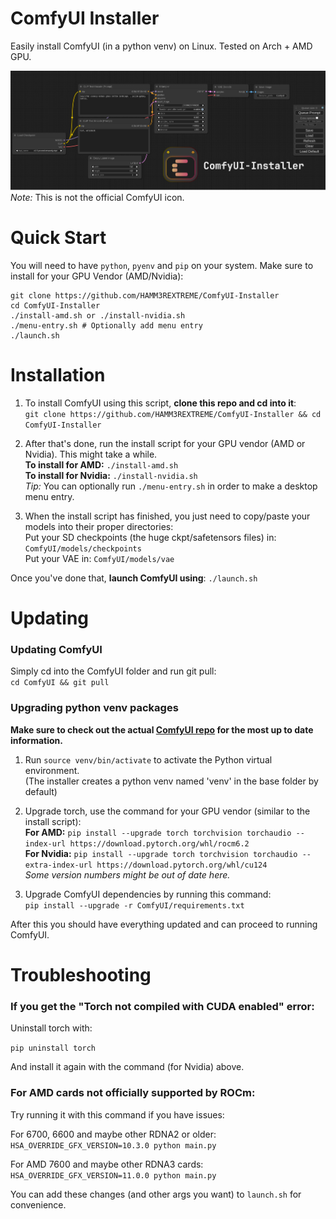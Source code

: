 # ComfyUI Installer

Easily install ComfyUI (in a python venv) on Linux.
Tested on Arch + AMD GPU.

![ComfyUI Screenshot](pictures/comfyui_screenshot.png)
_Note:_ This is not the official ComfyUI icon.    

# Quick Start

You will need to have `python`, `pyenv` and `pip` on your system.
Make sure to install for your GPU Vendor (AMD/Nvidia):

```
git clone https://github.com/HAMM3REXTREME/ComfyUI-Installer
cd ComfyUI-Installer
./install-amd.sh or ./install-nvidia.sh
./menu-entry.sh # Optionally add menu entry
./launch.sh
```

# Installation

1. To install ComfyUI using this script, **clone this repo and cd into it**:  
   `git clone https://github.com/HAMM3REXTREME/ComfyUI-Installer && cd ComfyUI-Installer`

2. After that's done, run the install script for your GPU vendor (AMD or Nvidia). This might take a while.  
   **To install for AMD:** `./install-amd.sh`  
   **To install for Nvidia:** `./install-nvidia.sh`  
   _Tip:_ You can optionally run `./menu-entry.sh` in order to make a desktop menu entry.

3. When the install script has finished, you just need to copy/paste your models into their proper directories:  
   Put your SD checkpoints (the huge ckpt/safetensors files) in: `ComfyUI/models/checkpoints`  
   Put your VAE in: `ComfyUI/models/vae`

Once you've done that, **launch ComfyUI using**: `./launch.sh`

# Updating

### Updating ComfyUI

Simply cd into the ComfyUI folder and run git pull:  
`cd ComfyUI && git pull`

### Upgrading python venv packages


**Make sure to check out the actual [ComfyUI repo](https://github.com/comfyanonymous/ComfyUI) for the most up to date information.**

1. Run `source venv/bin/activate` to activate the Python virtual environment.  
   (The installer creates a python venv named 'venv' in the base folder by default)

2. Upgrade torch, use the command for your GPU vendor (similar to the install script):  
   **For AMD:** `pip install --upgrade torch torchvision torchaudio --index-url https://download.pytorch.org/whl/rocm6.2`  
   **For Nvidia:** `pip install --upgrade torch torchvision torchaudio --extra-index-url https://download.pytorch.org/whl/cu124`  
   _Some version numbers might be out of date here._

3. Upgrade ComfyUI dependencies by running this command:  
   `pip install --upgrade -r ComfyUI/requirements.txt`

After this you should have everything updated and can proceed to running ComfyUI.

# Troubleshooting

### If you get the "Torch not compiled with CUDA enabled" error:
Uninstall torch with:

`pip uninstall torch`

And install it again with the command (for Nvidia) above.

### For AMD cards not officially supported by ROCm:
Try running it with this command if you have issues:

For 6700, 6600 and maybe other RDNA2 or older: `HSA_OVERRIDE_GFX_VERSION=10.3.0 python main.py`

For AMD 7600 and maybe other RDNA3 cards: `HSA_OVERRIDE_GFX_VERSION=11.0.0 python main.py`

You can add these changes (and other args you want) to `launch.sh` for convenience.
